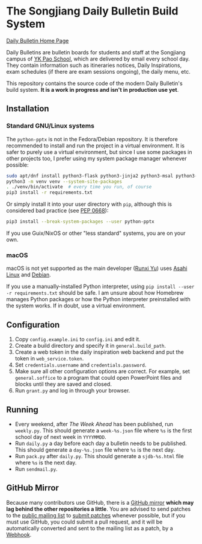# The Songjiang Daily Bulletin Build System

[Daily Bulletin Home Page](https://ykps.runxiyu.org/sjdb/)

Daily Bulletins are bulletin boards for students and staff at the
Songjiang campus of [YK Pao School](https://ykpaoschool.cn), which are
delivered by email every school day. They contain information such as
itineraries notices, Daily Inspirations, exam schedules (if there are
exam sessions ongoing), the daily menu, etc.

This repository contains the source code of the modern Daily Bulletin's
build system. **It is a work in progress and isn't in production use
yet**.

## Installation

### Standard GNU/Linux systems

The `python-pptx` is not in the Fedora/Debian repository. It is
therefore recommended to install and run the project in a virtual
environment. It is safer to purely use a virtual environment, but since
I use some packages in other projects too, I prefer using my system
package manager whenever possible:

```sh
sudo apt/dnf install python3-flask python3-jinja2 python3-msal python3-requests
python3 -m venv venv --system-site-packages
. ./venv/bin/activate  # every time you run, of course
pip3 install -r requirements.txt
```

Or simply install it into your user directory with `pip`, although this
is considered bad practice (see
[PEP 0668](https://peps.python.org/pep-0668/)):

```sh
pip3 install --break-system-packages --user python-pptx
```

If you use Guix/NixOS or other "less standard" systems, you are on your
own.

### macOS
macOS is not yet supported as the main developer
([Runxi Yu](https://runxiyu.org/)) uses
[Asahi Linux](https://asahilinux.org/)
and [Debian](https://www.debian.org/).

If you use a manually-installed Python interpreter, using
`pip install --user -r requirements.txt` should be safe. I am unsure
about how Homebrew manages Python packages or how the Python interpreter
preinstalled with the system works. If in doubt, use a virtual
environment.

## Configuration
1. Copy `config.example.ini` to `config.ini` and edit it.
2. Create a build directory and specify it in `general.build_path`.
3. Create a web token in the daily inspiration web backend and put the
   token in `web_service.token`.
4. Set `credentials.username` and `credentials.password`.
5. Make sure all other configuration options are correct. For example,
   set `general.soffice` to a program that could open PowerPoint files
   and blocks until they are saved and closed.
6. Run `grant.py` and log in through your browser.

## Running
- Every weekend, after *The Week Ahead* has been published, run
  `weekly.py`. This should generate a `week-%s.json` file where `%s` is
  the first school day of next week in `YYYYMMDD`.
- Run `daily.py` a day before each day a bulletin needs to be published.
  This should generate a `day-%s.json` file where `%s` is the next day.
- Run `pack.py` after `daily.py`. This should generate a `sjdb-%s.html`
  file where `%s` is the next day.
- Run `sendmail.py`.

## GitHub Mirror

Because many contributors use GitHub, there is a
[GitHub mirror](https://github.com/runxiyu/sjdb-src)
**which may lag behind the other repositories a little**.
You are advised to send patches to the
[public mailing list](https://lists.sr.ht/~runxiyu/sjdb)
to
[submit patches](https://git-send-email.io)
whenever possible, but if you must use GitHub, you could submit a pull
request, and it will be automatically converted and sent to the mailing
list as a patch, by a [Webhook](https://git.runxiyu.org/runxiyu/current/hybrid.git/tree/hybrid.py).
